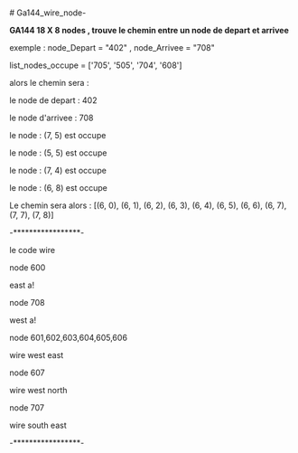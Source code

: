 <br># Ga144_wire_node-</br>
<p><strong>GA144  18  X  8  nodes , trouve le chemin entre un node de depart et arrivee </strong></p>
<p> exemple :   node_Depart = "402" ,  node_Arrivee = "708" </p>
<p> list_nodes_occupe = ['705', '505', '704', '608'] </p>
<p> alors le chemin sera :  </p>
<p> le node de depart :  402  </p>
<p> le node d'arrivee :  708  </p>
<p> le node : (7, 5) est occupe  </p>
<p> le node : (5, 5) est occupe  </p>
<p> le node : (7, 4) est occupe  </p>
<p> le node : (6, 8) est occupe  </p>
<p> Le chemin sera alors :  [(6, 0), (6, 1), (6, 2), (6, 3), (6, 4), (6, 5), (6, 6), (6, 7), (7, 7), (7, 8)]  </p>
<p> -*****************- </p>
<p> le code wire  </p>
<p> node 600 </p>
<p> east a! </p>
<p> node 708 </p>
<p> west a! </p>
<p> node 601,602,603,604,605,606 </p>
<p> wire west east </p>
<p> node 607 </p>
<p> wire west north </p>
<p> node 707 </p>
<p> wire south east </p>
<p> -*****************- </p>

